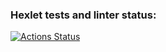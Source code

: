### Hexlet tests and linter status:
[![Actions Status](https://github.com/applepeachmemo/frontend-project-11/workflows/hexlet-check/badge.svg)](https://github.com/applepeachmemo/frontend-project-11/actions)